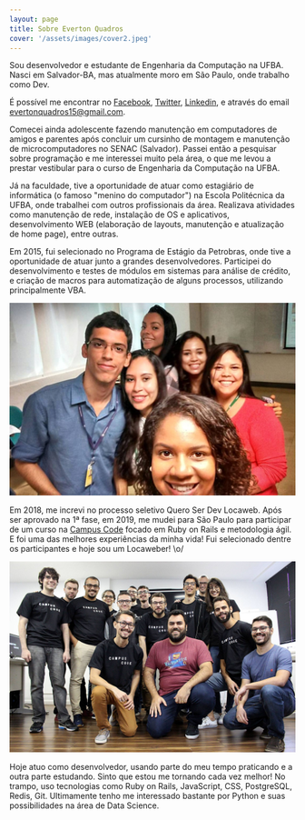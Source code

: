 ```yaml
---
layout: page
title: Sobre Everton Quadros
cover: '/assets/images/cover2.jpeg'
---
```


Sou desenvolvedor e estudante de Engenharia da Computação na UFBA. Nasci em Salvador-BA, mas atualmente moro em São Paulo, onde trabalho como Dev.

É possível me encontrar no [Facebook][facebook], [Twitter][twitter], [Linkedin][linkedin], e através do email [evertonquadros15@gmail.com][email].

Comecei ainda adolescente fazendo manutenção em computadores de amigos e parentes após concluir um cursinho de montagem e manutenção de microcomputadores no SENAC (Salvador). Passei então a pesquisar sobre programação e me interessei muito pela área, o que me levou a prestar vestibular para o curso de Engenharia da Computação na UFBA.

Já na faculdade, tive a oportunidade de atuar como estagiário de informática (o famoso "menino do computador") na Escola Politécnica da UFBA, onde trabalhei com outros profissionais da área. Realizava atividades como manutenção de rede, instalação de OS e aplicativos, desenvolvimento WEB (elaboração de layouts, manutenção e atualização de home page), entre outras.

Em 2015, fui selecionado no Programa de Estágio da Petrobras, onde tive a oportunidade de atuar junto a grandes desenvolvedores. Participei do desenvolvimento e testes de módulos em sistemas para análise de crédito, e criação de macros para automatização de alguns processos, utilizando principalmente VBA.

<img src="/assets/images/petrobras.jpeg" alt="Petrobras" title="Eu e algumas amigas da Petro em 2015." class="center"/>

Em 2018, me increvi no processo seletivo Quero Ser Dev Locaweb. Após ser aprovado na 1ª fase, em 2019, me mudei para São Paulo para participar de um curso na [Campus Code][campus] focado em Ruby on Rails e metodologia ágil. E foi uma das melhores experiências da minha vida! Fui selecionado dentre os participantes e hoje sou um Locaweber! \o/

<img src="/assets/images/campuscode.jpg" alt="Campus Code" title="Último dia dos participantes do programa Quero Ser Dev Locaweb na Campus Code. " class="center"/>

Hoje atuo como desenvolvedor, usando parte do meu tempo praticando e a outra parte estudando. Sinto que estou me tornando cada vez melhor! No trampo, uso tecnologias como Ruby on Rails, JavaScript, CSS, PostgreSQL, Redis, Git. Ultimamente tenho me interessado bastante por Python e suas possibilidades na área de Data Science.

[facebook]:  https://www.facebook.com/quadros.ton
[twitter]:   https://twitter.com/ton_quadros
[linkedin]:  https://www.linkedin.com/in/everton-quadros/
[email]:     mailto:evertonquadros15@gmail.com
[campus]:    https://www.campuscode.com.br/